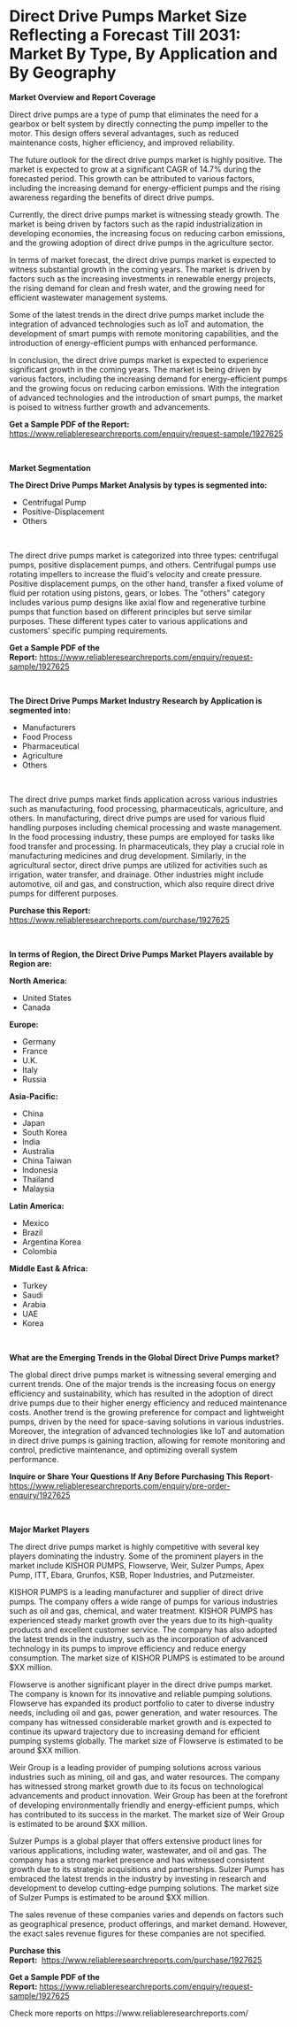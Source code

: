 <p><h1>Direct Drive Pumps Market Size Reflecting a Forecast Till 2031: Market By Type, By Application and By Geography</h1></p><p><strong>Market Overview and Report Coverage</strong></p>
<p><p>Direct drive pumps are a type of pump that eliminates the need for a gearbox or belt system by directly connecting the pump impeller to the motor. This design offers several advantages, such as reduced maintenance costs, higher efficiency, and improved reliability.</p><p>The future outlook for the direct drive pumps market is highly positive. The market is expected to grow at a significant CAGR of 14.7% during the forecasted period. This growth can be attributed to various factors, including the increasing demand for energy-efficient pumps and the rising awareness regarding the benefits of direct drive pumps.</p><p>Currently, the direct drive pumps market is witnessing steady growth. The market is being driven by factors such as the rapid industrialization in developing economies, the increasing focus on reducing carbon emissions, and the growing adoption of direct drive pumps in the agriculture sector.</p><p>In terms of market forecast, the direct drive pumps market is expected to witness substantial growth in the coming years. The market is driven by factors such as the increasing investments in renewable energy projects, the rising demand for clean and fresh water, and the growing need for efficient wastewater management systems.</p><p>Some of the latest trends in the direct drive pumps market include the integration of advanced technologies such as IoT and automation, the development of smart pumps with remote monitoring capabilities, and the introduction of energy-efficient pumps with enhanced performance.</p><p>In conclusion, the direct drive pumps market is expected to experience significant growth in the coming years. The market is being driven by various factors, including the increasing demand for energy-efficient pumps and the growing focus on reducing carbon emissions. With the integration of advanced technologies and the introduction of smart pumps, the market is poised to witness further growth and advancements.</p></p>
<p><strong>Get a Sample PDF of the Report:</strong> <a href="https://www.reliableresearchreports.com/enquiry/request-sample/1927625">https://www.reliableresearchreports.com/enquiry/request-sample/1927625</a></p>
<p>&nbsp;</p>
<p><strong>Market Segmentation</strong></p>
<p><strong>The Direct Drive Pumps Market Analysis by types is segmented into:</strong></p>
<p><ul><li>Centrifugal Pump</li><li>Positive-Displacement</li><li>Others</li></ul></p>
<p>&nbsp;</p>
<p><p>The direct drive pumps market is categorized into three types: centrifugal pumps, positive displacement pumps, and others. Centrifugal pumps use rotating impellers to increase the fluid's velocity and create pressure. Positive displacement pumps, on the other hand, transfer a fixed volume of fluid per rotation using pistons, gears, or lobes. The "others" category includes various pump designs like axial flow and regenerative turbine pumps that function based on different principles but serve similar purposes. These different types cater to various applications and customers' specific pumping requirements.</p></p>
<p><strong>Get a Sample PDF of the Report:</strong>&nbsp;<a href="https://www.reliableresearchreports.com/enquiry/request-sample/1927625">https://www.reliableresearchreports.com/enquiry/request-sample/1927625</a></p>
<p>&nbsp;</p>
<p><strong>The Direct Drive Pumps Market Industry Research by Application is segmented into:</strong></p>
<p><ul><li>Manufacturers</li><li>Food Process</li><li>Pharmaceutical</li><li>Agriculture</li><li>Others</li></ul></p>
<p>&nbsp;</p>
<p><p>The direct drive pumps market finds application across various industries such as manufacturing, food processing, pharmaceuticals, agriculture, and others. In manufacturing, direct drive pumps are used for various fluid handling purposes including chemical processing and waste management. In the food processing industry, these pumps are employed for tasks like food transfer and processing. In pharmaceuticals, they play a crucial role in manufacturing medicines and drug development. Similarly, in the agricultural sector, direct drive pumps are utilized for activities such as irrigation, water transfer, and drainage. Other industries might include automotive, oil and gas, and construction, which also require direct drive pumps for different purposes.</p></p>
<p><strong>Purchase this Report:</strong>&nbsp; <a href="https://www.reliableresearchreports.com/purchase/1927625">https://www.reliableresearchreports.com/purchase/1927625</a></p>
<p>&nbsp;</p>
<p><strong>In terms of Region, the Direct Drive Pumps Market Players available by Region are:</strong></p>
<p>
    <p> <strong> North America: </strong>
        <ul>
            <li>United States</li>
            <li>Canada</li>
        </ul>
        </p> 
    <p> <strong> Europe: </strong>
        <ul>
            <li>Germany</li>
            <li>France</li>
            <li>U.K.</li>
            <li>Italy</li>
            <li>Russia</li>
        </ul>
        </p> 
    <p> <strong> Asia-Pacific: </strong>
        <ul>
            <li>China</li>
            <li>Japan</li>
            <li>South Korea</li>
            <li>India</li>
            <li>Australia</li>
            <li>China Taiwan</li>
            <li>Indonesia</li>
            <li>Thailand</li>
            <li>Malaysia</li>
        </ul>
        </p> 
    <p> <strong> Latin America: </strong>
        <ul>
            <li>Mexico</li>
            <li>Brazil</li>
            <li>Argentina Korea</li>
            <li>Colombia</li>
        </ul>
        </p> 
    <p> <strong> Middle East & Africa: </strong>
        <ul>
            <li>Turkey</li>
            <li>Saudi</li>
            <li>Arabia</li>
            <li>UAE</li>
            <li>Korea</li>
        </ul>
    </p>
    </p>
<p>&nbsp;</p>
<p><strong>What are the Emerging Trends in the Global Direct Drive Pumps market?</strong></p>
<p><p>The global direct drive pumps market is witnessing several emerging and current trends. One of the major trends is the increasing focus on energy efficiency and sustainability, which has resulted in the adoption of direct drive pumps due to their higher energy efficiency and reduced maintenance costs. Another trend is the growing preference for compact and lightweight pumps, driven by the need for space-saving solutions in various industries. Moreover, the integration of advanced technologies like IoT and automation in direct drive pumps is gaining traction, allowing for remote monitoring and control, predictive maintenance, and optimizing overall system performance.</p></p>
<p><strong>Inquire or Share Your Questions If Any Before Purchasing This Report</strong>- <a href="https://www.reliableresearchreports.com/enquiry/pre-order-enquiry/1927625">https://www.reliableresearchreports.com/enquiry/pre-order-enquiry/1927625</a></p>
<p>&nbsp;</p>
<p><strong>Major Market Players</strong></p>
<p><p>The direct drive pumps market is highly competitive with several key players dominating the industry. Some of the prominent players in the market include KISHOR PUMPS, Flowserve, Weir, Sulzer Pumps, Apex Pump, ITT, Ebara, Grunfos, KSB, Roper Industries, and Putzmeister. </p><p>KISHOR PUMPS is a leading manufacturer and supplier of direct drive pumps. The company offers a wide range of pumps for various industries such as oil and gas, chemical, and water treatment. KISHOR PUMPS has experienced steady market growth over the years due to its high-quality products and excellent customer service. The company has also adopted the latest trends in the industry, such as the incorporation of advanced technology in its pumps to improve efficiency and reduce energy consumption. The market size of KISHOR PUMPS is estimated to be around $XX million.</p><p>Flowserve is another significant player in the direct drive pumps market. The company is known for its innovative and reliable pumping solutions. Flowserve has expanded its product portfolio to cater to diverse industry needs, including oil and gas, power generation, and water resources. The company has witnessed considerable market growth and is expected to continue its upward trajectory due to increasing demand for efficient pumping systems globally. The market size of Flowserve is estimated to be around $XX million.</p><p>Weir Group is a leading provider of pumping solutions across various industries such as mining, oil and gas, and water resources. The company has witnessed strong market growth due to its focus on technological advancements and product innovation. Weir Group has been at the forefront of developing environmentally friendly and energy-efficient pumps, which has contributed to its success in the market. The market size of Weir Group is estimated to be around $XX million.</p><p>Sulzer Pumps is a global player that offers extensive product lines for various applications, including water, wastewater, and oil and gas. The company has a strong market presence and has witnessed consistent growth due to its strategic acquisitions and partnerships. Sulzer Pumps has embraced the latest trends in the industry by investing in research and development to develop cutting-edge pumping solutions. The market size of Sulzer Pumps is estimated to be around $XX million.</p><p>The sales revenue of these companies varies and depends on factors such as geographical presence, product offerings, and market demand. However, the exact sales revenue figures for these companies are not specified.</p></p>
<p><strong>Purchase this Report:</strong>&nbsp;&nbsp;<a href="https://www.reliableresearchreports.com/purchase/1927625">https://www.reliableresearchreports.com/purchase/1927625</a></p>
<p></p>
<p><strong>Get a Sample PDF of the Report:</strong>&nbsp;<a href="https://www.reliableresearchreports.com/enquiry/request-sample/1927625">https://www.reliableresearchreports.com/enquiry/request-sample/1927625</a></p>
<p>Check more reports on https://www.reliableresearchreports.com/</p>